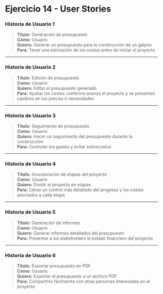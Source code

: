 # Ejercicio 14 - User Stories


### Historia de Usuario 1

>**Título:** Generación de presupuesto  
>**Como:** Usuario  
>**Quiero:** Generar un presupuesto para la construcción de un galpón  
>**Para:** Tener una estimación de los costos antes de iniciar el proyecto  

---

### Historia de Usuario 2

>**Título:** Edición de presupuesto  
>**Como:** Usuario  
>**Quiero:** Editar el presupuesto generado  
>**Para:** Ajustar los costos conforme avanza el proyecto y se presentan cambios en los precios o necesidades  

---

### Historia de Usuario 3

>**Título:** Seguimiento de presupuesto  
>**Como:** Usuario  
>**Quiero:** Hacer un seguimiento del presupuesto durante la construcción  
>**Para:** Controlar los gastos y evitar sobrecostos  

---

### Historia de Usuario 4

>**Título:** Incorporación de etapas del proyecto  
>**Como:** Usuario  
>**Quiero:** Dividir el proyecto en etapas  
>**Para:** Llevar un control más detallado del progreso y los costos asociados a cada etapa  

---

### Historia de Usuario 5

>**Título:** Generación de informes  
>**Como:** Usuario  
>**Quiero:** Generar informes detallados del presupuesto  
>**Para:** Presentar a los stakeholders el estado financiero del proyecto  

---

### Historia de Usuario 6

>**Título:** Exportar presupuesto en PDF  
>**Como:** Usuario  
>**Quiero:** Exportar el presupuesto a un archivo PDF  
>**Para:** Compartirlo fácilmente con otras personas interesadas en el proyecto  
